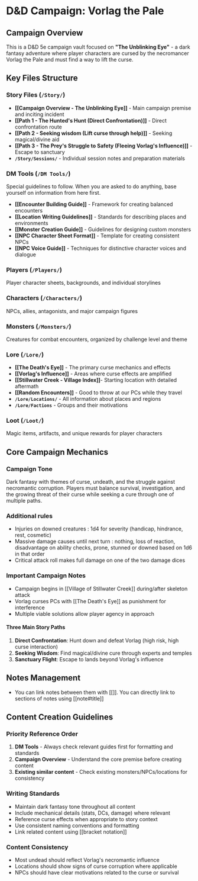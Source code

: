 # D&D Campaign: Vorlag the Pale

## Campaign Overview
This is a D&D 5e campaign vault focused on **"The Unblinking Eye"** - a dark fantasy adventure where player characters are cursed by the necromancer Vorlag the Pale and must find a way to lift the curse.

## Key Files Structure

### Story Files (`/Story/`)
- **[[Campaign Overview - The Unblinking Eye]]** - Main campaign premise and inciting incident
- **[[Path 1 - The Hunted's Hunt (Direct Confrontation)]]** - Direct confrontation route
- **[[Path 2 - Seeking wisdom (Lift curse through help)]]** - Seeking magical/divine aid
- **[[Path 3 - The Prey's Struggle to Safety (Fleeing Vorlag's Influence)]]** - Escape to sanctuary
- **`/Story/Sessions/`** - Individual session notes and preparation materials

### DM Tools (`/DM Tools/`)
Special guidelines to follow. When you are asked to do anything, base yourself on information from here first.
- **[[Encounter Building Guide]]** - Framework for creating balanced encounters
- **[[Location Writing Guidelines]]** - Standards for describing places and environments
- **[[Monster Creation Guide]]** - Guidelines for designing custom monsters
- **[[NPC Character Sheet Format]]** - Template for creating consistent NPCs
- **[[NPC Voice Guide]]** - Techniques for distinctive character voices and dialogue

### Players (`/Players/`)
Player character sheets, backgrounds, and individual storylines

### Characters (`/Characters/`)
NPCs, allies, antagonists, and major campaign figures

### Monsters (`/Monsters/`)
Creatures for combat encounters, organized by challenge level and theme

### Lore (`/Lore/`)
- **[[The Death's Eye]]** - The primary curse mechanics and effects
- **[[Vorlag's Influence]]** - Areas where curse effects are amplified
- **[[Stillwater Creek - Village Index]]**- Starting location with detailed aftermath
- **[[Random Encounters]]** - Good to throw at our PCs while they travel
- **`/Lore/Locations/`** - All information about places and regions
- **`/Lore/Factions`** - Groups and their motivations

### Loot (`/Loot/`)
Magic items, artifacts, and unique rewards for player characters


## Core Campaign Mechanics

### Campaign Tone
Dark fantasy with themes of curse, undeath, and the struggle against necromantic corruption. Players must balance survival, investigation, and the growing threat of their curse while seeking a cure through one of multiple paths.

### Additional rules
- Injuries on downed creatures : 1d4 for severity (handicap, hindrance, rest, cosmetic)
- Massive damage causes until next turn : nothing, loss of reaction, disadvantage on ability checks, prone, stunned or downed based on 1d6 in that order
- Critical attack roll makes full damage on one of the two damage dices

### Important Campaign Notes
- Campaign begins in [[Village of Stillwater Creek]] during/after skeleton attack
- Vorlag curses PCs with [[The Death's Eye]] as punishment for interference
- Multiple viable solutions allow player agency in approach

#### Three Main Story Paths
1. **Direct Confrontation**: Hunt down and defeat Vorlag (high risk, high curse interaction)
2. **Seeking Wisdom**: Find magical/divine cure through experts and temples
3. **Sanctuary Flight**: Escape to lands beyond Vorlag's influence

## Notes Management
- You can link notes between them with [[]]. You can directly link to sections of notes using [[note#title]]

## Content Creation Guidelines

### Priority Reference Order
1. **DM Tools** - Always check relevant guides first for formatting and standards
2. **Campaign Overview** - Understand the core premise before creating content
3. **Existing similar content** - Check existing monsters/NPCs/locations for consistency

### Writing Standards
- Maintain dark fantasy tone throughout all content
- Include mechanical details (stats, DCs, damage) where relevant
- Reference curse effects when appropriate to story context
- Use consistent naming conventions and formatting
- Link related content using [[bracket notation]]

### Content Consistency
- Most undead should reflect Vorlag's necromantic influence
- Locations should show signs of curse corruption where applicable
- NPCs should have clear motivations related to the curse or survival


